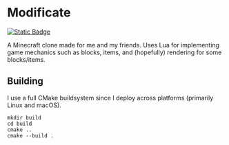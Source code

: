 # Modificate
<a href="http://localhost:4000/projects/E100P0618A00.html"><img alt="Static Badge" src="https://img.shields.io/badge/raja.rocks-E100P0618A00-lightgray?style=flat-square"></a>

A Minecraft clone made for me and my friends. Uses Lua for implementing game mechanics such as blocks, items, and (hopefully) rendering for some blocks/items.

## Building

I use a full CMake buildsystem since I deploy across platforms (primarily Linux and macOS).

```
mkdir build
cd build
cmake ..
cmake --build .
```


